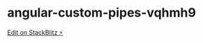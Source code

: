 # angular-custom-pipes-vqhmh9

[Edit on StackBlitz ⚡️](https://stackblitz.com/edit/angular-custom-pipes-vqhmh9)
